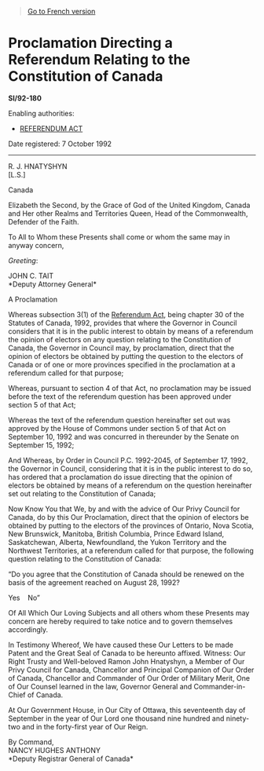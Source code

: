 > [Go to French version](/fr/Règlements/Textes%20réglementaires/92/180.md)

# Proclamation Directing a Referendum Relating to the Constitution of Canada

**SI/92-180**

Enabling authorities: 
- [REFERENDUM ACT](/en/Acts/Statutes%20of%20Canada/1992/c.%2030.md)

Date registered: 7 October 1992

----------


<p>R. J. HNATYSHYN<br />[L.S.]<br /></p>

Canada

Elizabeth the Second, by the Grace of God of the United Kingdom, Canada and Her other Realms and Territories Queen, Head of the Commonwealth, Defender of the Faith.

To All to Whom these Presents shall come or whom the same may in anyway concern,

*Greeting*:


<p>JOHN C. TAIT<br />*Deputy Attorney General*<br /></p>

A Proclamation

Whereas subsection 3(1) of the [Referendum Act](/en/Acts/Statutes%20of%20Canada/1992/c.%2030.md), being chapter 30 of the Statutes of Canada, 1992, provides that where the Governor in Council considers that it is in the public interest to obtain by means of a referendum the opinion of electors on any question relating to the Constitution of Canada, the Governor in Council may, by proclamation, direct that the opinion of electors be obtained by putting the question to the electors of Canada or of one or more provinces specified in the proclamation at a referendum called for that purpose;

Whereas, pursuant to section 4 of that Act, no proclamation may be issued before the text of the referendum question has been approved under section 5 of that Act;

Whereas the text of the referendum question hereinafter set out was approved by the House of Commons under section 5 of that Act on September 10, 1992 and was concurred in thereunder by the Senate on September 15, 1992;

And Whereas, by Order in Council P.C. 1992-2045, of September 17, 1992, the Governor in Council, considering that it is in the public interest to do so, has ordered that a proclamation do issue directing that the opinion of electors be obtained by means of a referendum on the question hereinafter set out relating to the Constitution of Canada;

Now Know You that We, by and with the advice of Our Privy Council for Canada, do by this Our Proclamation, direct that the opinion of electors be obtained by putting to the electors of the provinces of Ontario, Nova Scotia, New Brunswick, Manitoba, British Columbia, Prince Edward Island, Saskatchewan, Alberta, Newfoundland, the Yukon Territory and the Northwest Territories, at a referendum called for that purpose, the following question relating to the Constitution of Canada:

“Do you agree that the Constitution of Canada should be renewed on the basis of the agreement reached on August 28, 1992?

Yes&nbsp;&nbsp;&nbsp;&nbsp;No”

Of All Which Our Loving Subjects and all others whom these Presents may concern are hereby required to take notice and to govern themselves accordingly.

In Testimony Whereof, We have caused these Our Letters to be made Patent and the Great Seal of Canada to be hereunto affixed. Witness: Our Right Trusty and Well-beloved Ramon John Hnatyshyn, a Member of Our Privy Council for Canada, Chancellor and Principal Companion of Our Order of Canada, Chancellor and Commander of Our Order of Military Merit, One of Our Counsel learned in the law, Governor General and Commander-in-Chief of Canada.

At Our Government House, in Our City of Ottawa, this seventeenth day of September in the year of Our Lord one thousand nine hundred and ninety-two and in the forty-first year of Our Reign.


<p>By Command,<br />NANCY HUGHES ANTHONY<br />*Deputy Registrar General of Canada*<br /></p>


